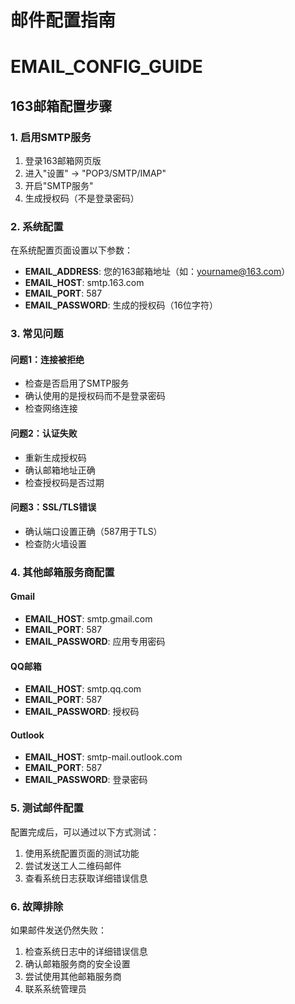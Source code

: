 # 邮件配置指南
# EMAIL_CONFIG_GUIDE

## 163邮箱配置步骤

### 1. 启用SMTP服务
1. 登录163邮箱网页版
2. 进入"设置" -> "POP3/SMTP/IMAP"
3. 开启"SMTP服务"
4. 生成授权码（不是登录密码）

### 2. 系统配置
在系统配置页面设置以下参数：

- **EMAIL_ADDRESS**: 您的163邮箱地址（如：yourname@163.com）
- **EMAIL_HOST**: smtp.163.com
- **EMAIL_PORT**: 587
- **EMAIL_PASSWORD**: 生成的授权码（16位字符）

### 3. 常见问题

#### 问题1：连接被拒绝
- 检查是否启用了SMTP服务
- 确认使用的是授权码而不是登录密码
- 检查网络连接

#### 问题2：认证失败
- 重新生成授权码
- 确认邮箱地址正确
- 检查授权码是否过期

#### 问题3：SSL/TLS错误
- 确认端口设置正确（587用于TLS）
- 检查防火墙设置

### 4. 其他邮箱服务商配置

#### Gmail
- **EMAIL_HOST**: smtp.gmail.com
- **EMAIL_PORT**: 587
- **EMAIL_PASSWORD**: 应用专用密码

#### QQ邮箱
- **EMAIL_HOST**: smtp.qq.com
- **EMAIL_PORT**: 587
- **EMAIL_PASSWORD**: 授权码

#### Outlook
- **EMAIL_HOST**: smtp-mail.outlook.com
- **EMAIL_PORT**: 587
- **EMAIL_PASSWORD**: 登录密码

### 5. 测试邮件配置
配置完成后，可以通过以下方式测试：
1. 使用系统配置页面的测试功能
2. 尝试发送工人二维码邮件
3. 查看系统日志获取详细错误信息

### 6. 故障排除
如果邮件发送仍然失败：
1. 检查系统日志中的详细错误信息
2. 确认邮箱服务商的安全设置
3. 尝试使用其他邮箱服务商
4. 联系系统管理员
